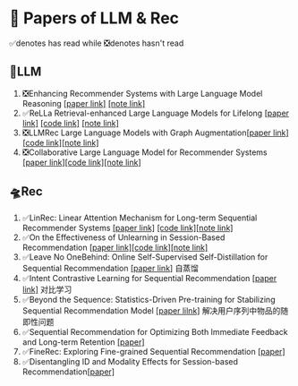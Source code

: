 # 🤗 Papers of LLM & Rec
 ✅denotes has read while  ❎denotes hasn't read  



## 🚀LLM
1. ❎Enhancing Recommender Systems with Large Language Model Reasoning 
[[paper link]](https://arxiv.org/abs/2308.10835) 
[[note link]](./✅Enhancing%20Recommender%20Systems%20with%20Large%20Language%20Model%20Reasoning/note.md)
2. ✅ReLLa Retrieval-enhanced Large Language Models for Lifelong
[[paper link]](https://arxiv.org/abs/2308.11131) [[code link]](https://github.com/LaVieEnRose365/ReLLa)
[[note link]](./✅ReLLa%20Retrieval-enhanced%20Large%20Language%20Models%20for%20Lifelong/note.md)
3. ❎LLMRec Large Language Models with Graph Augmentation[[paper link]](https://arxiv.org/abs/2311.00423)[[code link]](https://github.com/HKUDS/LLMRec)[[note link]](./LLMRec%20Large%20Language%20Models%20with%20Graph%20Augmentation/note.md)
4. ❎Collaborative Large Language Model for Recommender Systems [[paper link]](https://arxiv.org/abs/2311.01343)[[code link]](https://github.com/yaochenzhu/LLM4Rec)[[note link]](./Collaborative%20Large%20Language%20Model%20for%20Recommender%20Systems/note.md)


## 🛸Rec
1. ✅LinRec: Linear Attention Mechanism for Long-term Sequential
 Recommender Systems [[paper link]](https://dl.acm.org/doi/10.1145/3539618.3591717) [[code link]](https://github.com/Applied-Machine-Learning-Lab/LinRec)[[note link]](./✅Linrec/Linrec_note.pdf)
2. ✅On the Effectiveness of Unlearning in Session-Based Recommendation [[paper link]](./✅On%20the%20Effectiveness%20of%20Unlearning%20in%20Session-Based%20Recommendation/2312.14447.pdf)[[code link]](https://github.com/shirryliu/SRU-code)[[note link]](./✅On%20the%20Effectiveness%20of%20Unlearning%20in%20Session-Based%20Recommendation/Onthe%20Effectiveness%20of%20Unlearning%20in.pdf)
3. ✅Leave No OneBehind: Online Self-Supervised Self-Distillation for Sequential Recommendation [[paper link]](https://arxiv.org/pdf/2404.07219.pdf) 自蒸馏
4. ✅Intent Contrastive Learning for Sequential Recommendation [[paper link]](https://arxiv.org/pdf/2202.02519.pdf) 对比学习
5. ✅Beyond the Sequence: Statistics-Driven Pre-training for Stabilizing Sequential Recommendation Model [[paper lilnk]](https://arxiv.org/pdf/2404.05342.pdf) 解决用户序列中物品的随即性问题
6. ✅Sequential Recommendation for Optimizing Both Immediate Feedback and Long-term Retention [[paper]](http://arxiv.org/abs/2404.03637) 
7. ✅FineRec: Exploring Fine-grained Sequential Recommendation [[paper]](https://arxiv.org/pdf/2404.12975.pdf)
8. ✅Disentangling ID and Modality Effects for Session-based Recommendation[[paper]](https://arxiv.org/pdf/2404.12969.pdf)
